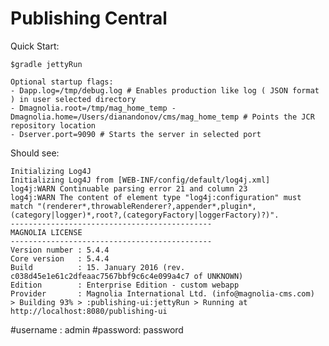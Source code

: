 # Publishing Central

Quick Start:

    $gradle jettyRun
    
    Optional startup flags:
    - Dapp.log=/tmp/debug.log # Enables production like log ( JSON format ) in user selected directory
    - Dmagnolia.root=/tmp/mag_home_temp -Dmagnolia.home=/Users/dianandonov/cms/mag_home_temp # Points the JCR repository location
    - Dserver.port=9090 # Starts the server in selected port

Should see:

    Initializing Log4J
    Initializing Log4J from [WEB-INF/config/default/log4j.xml]
    log4j:WARN Continuable parsing error 21 and column 23
    log4j:WARN The content of element type "log4j:configuration" must match "(renderer*,throwableRenderer?,appender*,plugin*,(category|logger)*,root?,(categoryFactory|loggerFactory)?)".
    ---------------------------------------------
    MAGNOLIA LICENSE
    ---------------------------------------------
    Version number : 5.4.4
    Core version   : 5.4.4
    Build          : 15. January 2016 (rev. c038d45e1e61c2dfeaac7567bbf9c6c4e099a4c7 of UNKNOWN)
    Edition        : Enterprise Edition - custom webapp
    Provider       : Magnolia International Ltd. (info@magnolia-cms.com)
    > Building 93% > :publishing-ui:jettyRun > Running at http://localhost:8080/publishing-ui

#username : admin
#password: password
